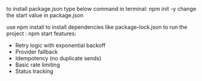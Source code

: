 to install package.json type below command in terminal:
npm init -y
change the start value in package.json

use npm install to install dependencies like package-lock.json 
to run the project :
  npm start
features:
- Retry logic with exponential backoff
- Provider fallback
- Idempotency (no duplicate sends)
- Basic rate limiting
- Status tracking
